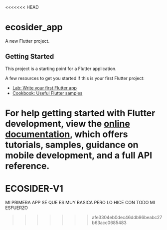 <<<<<<< HEAD
# ecosider_app

A new Flutter project.

## Getting Started

This project is a starting point for a Flutter application.

A few resources to get you started if this is your first Flutter project:

- [Lab: Write your first Flutter app](https://docs.flutter.dev/get-started/codelab)
- [Cookbook: Useful Flutter samples](https://docs.flutter.dev/cookbook)

For help getting started with Flutter development, view the
[online documentation](https://docs.flutter.dev/), which offers tutorials,
samples, guidance on mobile development, and a full API reference.
=======
# ECOSIDER-V1
MI PRIMERA APP SÉ QUE ES MUY BASICA PERO LO HICE CON TODO MI ESFUERZO
>>>>>>> afe3304eb0dec46ddb96beabc27b63acc0685483
